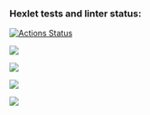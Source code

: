 ### Hexlet tests and linter status:
[![Actions Status](https://github.com/golodnoy/frontend-project-44/workflows/hexlet-check/badge.svg)](https://github.com/golodnoy/frontend-project-44/actions)

<a href="https://codeclimate.com/github/golodnoy/frontend-project-44/maintainability"><img src="https://api.codeclimate.com/v1/badges/ff0571975304c2478de7/maintainability" /></a>

<a href="https://asciinema.org/a/c3ktEl6swr7XPm82Trr9vQ0zj" target="_blank"><img src="https://asciinema.org/a/c3ktEl6swr7XPm82Trr9vQ0zj.svg" /></a>

<a href="https://asciinema.org/a/bUL3WUS7g1rd6LeYFfC2ugy4T" target="_blank"><img src="https://asciinema.org/a/bUL3WUS7g1rd6LeYFfC2ugy4T.svg" /></a>

<a href="https://asciinema.org/a/zqVnVa8qUQ1OqKrYI7O5djyVr" target="_blank"><img src="https://asciinema.org/a/zqVnVa8qUQ1OqKrYI7O5djyVr.svg" /></a>